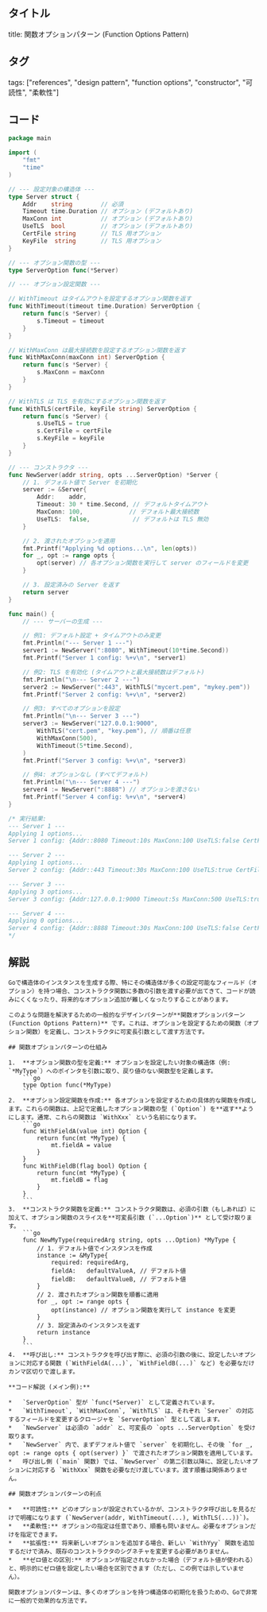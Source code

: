 ## タイトル
title: 関数オプションパターン (Function Options Pattern)

## タグ
tags: ["references", "design pattern", "function options", "constructor", "可読性", "柔軟性"]

## コード
```go
package main

import (
	"fmt"
	"time"
)

// --- 設定対象の構造体 ---
type Server struct {
	Addr    string        // 必須
	Timeout time.Duration // オプション (デフォルトあり)
	MaxConn int           // オプション (デフォルトあり)
	UseTLS  bool          // オプション (デフォルトあり)
	CertFile string       // TLS 用オプション
	KeyFile  string       // TLS 用オプション
}

// --- オプション関数の型 ---
type ServerOption func(*Server)

// --- オプション設定関数 ---

// WithTimeout はタイムアウトを設定するオプション関数を返す
func WithTimeout(timeout time.Duration) ServerOption {
	return func(s *Server) {
		s.Timeout = timeout
	}
}

// WithMaxConn は最大接続数を設定するオプション関数を返す
func WithMaxConn(maxConn int) ServerOption {
	return func(s *Server) {
		s.MaxConn = maxConn
	}
}

// WithTLS は TLS を有効にするオプション関数を返す
func WithTLS(certFile, keyFile string) ServerOption {
	return func(s *Server) {
		s.UseTLS = true
		s.CertFile = certFile
		s.KeyFile = keyFile
	}
}

// --- コンストラクタ ---
func NewServer(addr string, opts ...ServerOption) *Server {
	// 1. デフォルト値で Server を初期化
	server := &Server{
		Addr:    addr,
		Timeout: 30 * time.Second, // デフォルトタイムアウト
		MaxConn: 100,             // デフォルト最大接続数
		UseTLS:  false,            // デフォルトは TLS 無効
	}

	// 2. 渡されたオプションを適用
	fmt.Printf("Applying %d options...\n", len(opts))
	for _, opt := range opts {
		opt(server) // 各オプション関数を実行して server のフィールドを変更
	}

	// 3. 設定済みの Server を返す
	return server
}

func main() {
	// --- サーバーの生成 ---

	// 例1: デフォルト設定 + タイムアウトのみ変更
	fmt.Println("--- Server 1 ---")
	server1 := NewServer(":8080", WithTimeout(10*time.Second))
	fmt.Printf("Server 1 config: %+v\n", *server1)

	// 例2: TLS を有効化 (タイムアウトと最大接続数はデフォルト)
	fmt.Println("\n--- Server 2 ---")
	server2 := NewServer(":443", WithTLS("mycert.pem", "mykey.pem"))
	fmt.Printf("Server 2 config: %+v\n", *server2)

	// 例3: すべてのオプションを設定
	fmt.Println("\n--- Server 3 ---")
	server3 := NewServer("127.0.0.1:9000",
		WithTLS("cert.pem", "key.pem"), // 順番は任意
		WithMaxConn(500),
		WithTimeout(5*time.Second),
	)
	fmt.Printf("Server 3 config: %+v\n", *server3)

	// 例4: オプションなし (すべてデフォルト)
	fmt.Println("\n--- Server 4 ---")
	server4 := NewServer(":8888") // オプションを渡さない
	fmt.Printf("Server 4 config: %+v\n", *server4)
}

/* 実行結果:
--- Server 1 ---
Applying 1 options...
Server 1 config: {Addr::8080 Timeout:10s MaxConn:100 UseTLS:false CertFile: KeyFile:}

--- Server 2 ---
Applying 1 options...
Server 2 config: {Addr::443 Timeout:30s MaxConn:100 UseTLS:true CertFile:mycert.pem KeyFile:mykey.pem}

--- Server 3 ---
Applying 3 options...
Server 3 config: {Addr:127.0.0.1:9000 Timeout:5s MaxConn:500 UseTLS:true CertFile:cert.pem KeyFile:key.pem}

--- Server 4 ---
Applying 0 options...
Server 4 config: {Addr::8888 Timeout:30s MaxConn:100 UseTLS:false CertFile: KeyFile:}
*/
```

## 解説
```text
Goで構造体のインスタンスを生成する際、特にその構造体が多くの設定可能なフィールド（オプション）を持つ場合、コンストラクタ関数に多数の引数を渡す必要が出てきて、コードが読みにくくなったり、将来的なオプション追加が難しくなったりすることがあります。

このような問題を解決するための一般的なデザインパターンが**関数オプションパターン (Function Options Pattern)** です。これは、オプションを設定するための関数（オプション関数）を定義し、コンストラクタに可変長引数として渡す方法です。

## 関数オプションパターンの仕組み

1.  **オプション関数の型を定義:** オプションを設定したい対象の構造体（例: `*MyType`）へのポインタを引数に取り、戻り値のない関数型を定義します。
    ```go
    type Option func(*MyType)
    ```
2.  **オプション設定関数を作成:** 各オプションを設定するための具体的な関数を作成します。これらの関数は、上記で定義したオプション関数の型 (`Option`) を**返す**ようにします。通常、これらの関数は `WithXxx` という名前になります。
    ```go
    func WithFieldA(value int) Option {
        return func(mt *MyType) {
            mt.fieldA = value
        }
    }
    func WithFieldB(flag bool) Option {
        return func(mt *MyType) {
            mt.fieldB = flag
        }
    }
    ```
3.  **コンストラクタ関数を定義:** コンストラクタ関数は、必須の引数（もしあれば）に加えて、オプション関数のスライスを**可変長引数 (`...Option`)** として受け取ります。
    ```go
    func NewMyType(requiredArg string, opts ...Option) *MyType {
        // 1. デフォルト値でインスタンスを作成
        instance := &MyType{
            required: requiredArg,
            fieldA:   defaultValueA, // デフォルト値
            fieldB:   defaultValueB, // デフォルト値
        }
        // 2. 渡されたオプション関数を順番に適用
        for _, opt := range opts {
            opt(instance) // オプション関数を実行して instance を変更
        }
        // 3. 設定済みのインスタンスを返す
        return instance
    }
    ```
4.  **呼び出し:** コンストラクタを呼び出す際に、必須の引数の後に、設定したいオプションに対応する関数 (`WithFieldA(...)`, `WithFieldB(...)` など) を必要なだけカンマ区切りで渡します。

**コード解説 (メイン例):**

*   `ServerOption` 型が `func(*Server)` として定義されています。
*   `WithTimeout`, `WithMaxConn`, `WithTLS` は、それぞれ `Server` の対応するフィールドを変更するクロージャを `ServerOption` 型として返します。
*   `NewServer` は必須の `addr` と、可変長の `opts ...ServerOption` を受け取ります。
*   `NewServer` 内で、まずデフォルト値で `server` を初期化し、その後 `for _, opt := range opts { opt(server) }` で渡されたオプション関数を適用しています。
*   呼び出し側 (`main` 関数) では、`NewServer` の第二引数以降に、設定したいオプションに対応する `WithXxx` 関数を必要なだけ渡しています。渡す順番は関係ありません。

## 関数オプションパターンの利点

*   **可読性:** どのオプションが設定されているかが、コンストラクタ呼び出しを見るだけで明確になります (`NewServer(addr, WithTimeout(...), WithTLS(...))`)。
*   **柔軟性:** オプションの指定は任意であり、順番も問いません。必要なオプションだけを指定できます。
*   **拡張性:** 将来新しいオプションを追加する場合、新しい `WithYyy` 関数を追加するだけで済み、既存のコンストラクタのシグネチャを変更する必要がありません。
*   **ゼロ値との区別:** オプションが指定されなかった場合（デフォルト値が使われる）と、明示的にゼロ値を設定したい場合を区別できます（ただし、この例では示していません）。

関数オプションパターンは、多くのオプションを持つ構造体の初期化を扱うための、Goで非常に一般的で効果的な方法です。